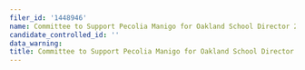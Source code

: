 ```yaml
---
filer_id: '1448946'
name: Committee to Support Pecolia Manigo for Oakland School Director 2022
candidate_controlled_id: ''
data_warning:
title: Committee to Support Pecolia Manigo for Oakland School Director 2022
---
```

